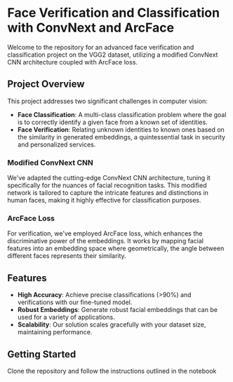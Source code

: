 # Face Verification and Classification with ConvNext and ArcFace

Welcome to the repository for an advanced face verification and classification project on the VGG2 dataset, utilizing a modified ConvNext CNN architecture coupled with ArcFace loss.

## Project Overview

This project addresses two significant challenges in computer vision:

- **Face Classification**: A multi-class classification problem where the goal is to correctly identify a given face from a known set of identities.
- **Face Verification**: Relating unknown identities to known ones based on the similarity in generated embeddings, a quintessential task in security and personalized services.

### Modified ConvNext CNN

We've adapted the cutting-edge ConvNext CNN architecture, tuning it specifically for the nuances of facial recognition tasks. This modified network is tailored to capture the intricate features and distinctions in human faces, making it highly effective for classification purposes.

### ArcFace Loss

For verification, we've employed ArcFace loss, which enhances the discriminative power of the embeddings. It works by mapping facial features into an embedding space where geometrically, the angle between different faces represents their similarity.


## Features

- **High Accuracy**: Achieve precise classifications (>90%) and verifications with our fine-tuned model.
- **Robust Embeddings**: Generate robust facial embeddings that can be used for a variety of applications.
- **Scalability**: Our solution scales gracefully with your dataset size, maintaining performance.

## Getting Started

Clone the repository and follow the instructions outlined in the notebook

